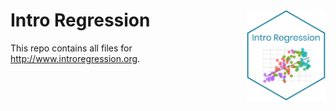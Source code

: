 # Intro Regression <img src="img/introregression-sticker.png" width="25%" height="25%" align="right"/>

This repo contains all files for http://www.introregression.org. 





